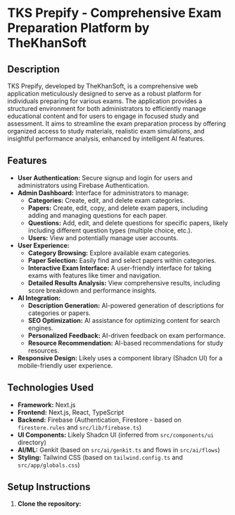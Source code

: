 
# TKS Prepify - Comprehensive Exam Preparation Platform by TheKhanSoft

## Description
TKS Prepify, developed by TheKhanSoft, is a comprehensive web application meticulously designed to serve as a robust platform for individuals preparing for various exams. The application provides a structured environment for both administrators to efficiently manage educational content and for users to engage in focused study and assessment. It aims to streamline the exam preparation process by offering organized access to study materials, realistic exam simulations, and insightful performance analysis, enhanced by intelligent AI features.

## Features

- **User Authentication:** Secure signup and login for users and administrators using Firebase Authentication.
- **Admin Dashboard:** Interface for administrators to manage:
    - **Categories:** Create, edit, and delete exam categories.
    - **Papers:** Create, edit, copy, and delete exam papers, including adding and managing questions for each paper.
    - **Questions:** Add, edit, and delete questions for specific papers, likely including different question types (multiple choice, etc.).
    - **Users:** View and potentially manage user accounts.
- **User Experience:**
    - **Category Browsing:** Explore available exam categories.
    - **Paper Selection:** Easily find and select papers within categories.
    - **Interactive Exam Interface:** A user-friendly interface for taking exams with features like timer and navigation.
    - **Detailed Results Analysis:** View comprehensive results, including score breakdown and performance insights.
- **AI Integration:**
    - **Description Generation:** AI-powered generation of descriptions for categories or papers.
    - **SEO Optimization:** AI assistance for optimizing content for search engines.
    - **Personalized Feedback:** AI-driven feedback on exam performance.
    - **Resource Recommendation:** AI-based recommendations for study resources.
- **Responsive Design:** Likely uses a component library (Shadcn UI) for a mobile-friendly user experience.

## Technologies Used
- **Framework:** Next.js
- **Frontend:** Next.js, React, TypeScript
- **Backend:** Firebase (Authentication, Firestore - based on `firestore.rules` and `src/lib/firebase.ts`)
- **UI Components:** Likely Shadcn UI (inferred from `src/components/ui` directory)
- **AI/ML:** Genkit (based on `src/ai/genkit.ts` and flows in `src/ai/flows`)
- **Styling:** Tailwind CSS (based on `tailwind.config.ts` and `src/app/globals.css`)

## Setup Instructions

1. **Clone the repository:**


